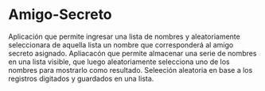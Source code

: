 # Amigo-Secreto
Aplicación que permite ingresar una lista de nombres y aleatoriamente seleccionara de aquella lista un nombre que corresponderá al amigo secreto asignado.
Apliacacón que permite almacenar una serie de nombres en una lista visible, que luego aleatoriamente selecciona uno de los nombres para mostrarlo como resultado.
Seleeción aleatoria en base a los registros digitados y guardados en una lista.
